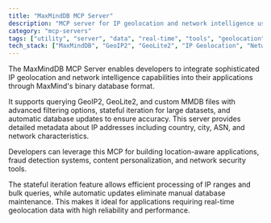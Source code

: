 ```yaml
---
title: "MaxMindDB MCP Server"
description: "MCP server for IP geolocation and network intelligence using MaxMindDB databases with advanced querying and automatic updates."
category: "mcp-servers"
tags: ["utility", "server", "data", "real-time", "tools", "geolocation", "network intelligence", "MaxMindDB"]
tech_stack: ["MaxMindDB", "GeoIP2", "GeoLite2", "IP Geolocation", "Network Intelligence"]
---
```


The MaxMindDB MCP Server enables developers to integrate sophisticated IP geolocation and network intelligence capabilities into their applications through MaxMind's binary database format. 

It supports querying GeoIP2, GeoLite2, and custom MMDB files with advanced filtering options, stateful iteration for large datasets, and automatic database updates to ensure accuracy. This server provides detailed metadata about IP addresses including country, city, ASN, and network characteristics.

Developers can leverage this MCP for building location-aware applications, fraud detection systems, content personalization, and network security tools. 

The stateful iteration feature allows efficient processing of IP ranges and bulk queries, while automatic updates eliminate manual database maintenance. This makes it ideal for applications requiring real-time geolocation data with high reliability and performance.